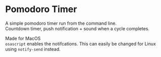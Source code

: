 
# Pomodoro Timer

A simple pomodoro timer run from the command line.  
Countdown timer, push notification + sound when a cycle completes.  
  
Made for MacOS  
```osascript``` enables the notifcations. This can easily be changed for Linux using ```notify-send``` instead.
